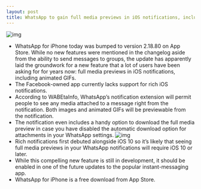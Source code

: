 ```yaml
---
layout: post
title: WhatsApp to gain full media previews in iOS notifications, including animated GIFs
---
```

![img](http://media.idownloadblog.com/wp-content/uploads/2018/07/WhatsApp-notification.jpg)
* WhatsApp for iPhone today was bumped to version 2.18.80 on App Store. While no new features were mentioned in the changelog aside from the ability to send messages to groups, the update has apparently laid the groundwork for a new feature that a lot of users have been asking for for years now: full media previews in iOS notifications, including animated GIFs.
* The Facebook-owned app currently lacks support for rich iOS notifications.
* According to WABEtaInfo, WhatsApp’s notification extension will permit people to see any media attached to a message right from the notification. Both images and animated GIFs will be previewable from the notification.
* The notification even includes a handy option to download the full media preview in case you have disabled the automatic download option for attachments in your WhatsApp settings.
![img](http://media.idownloadblog.com/wp-content/uploads/2018/07/WhatsApp-notification-animation.gif)
* Rich notifications first debuted alongside iOS 10 so it’s likely that seeing full media previews in your WhatsApp notifications will require iOS 10 or later.
* While this compelling new feature is still in development, it should be enabled in one of the future updates to the popular instant-messaging app.
* WhatsApp for iPhone is a free download from App Store.

